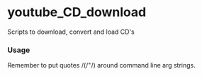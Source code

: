 # youtube_CD_download
Scripts to download, convert and load CD's 


### Usage
Remember to put quotes /(/"/) around command line arg strings.

